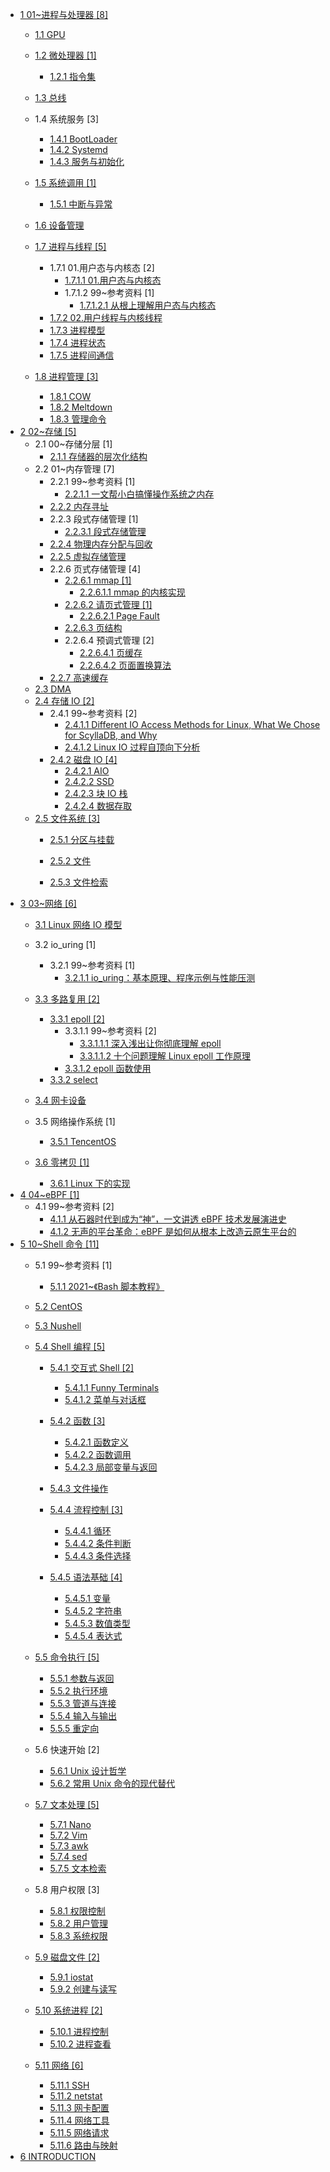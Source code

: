   - [1 01~进程与处理器 [8]](/01~进程与处理器/README.md)
    - [1.1 GPU](/01~进程与处理器/GPU/README.md)
      
    - [1.2 微处理器 [1]](/01~进程与处理器/微处理器/README.md)
      - [1.2.1 指令集](/01~进程与处理器/微处理器/指令集.md)
    - [1.3 总线](/01~进程与处理器/总线/README.md)
      
    - 1.4 系统服务 [3]
      - [1.4.1 BootLoader](/01~进程与处理器/系统服务/BootLoader.md)
      - [1.4.2 Systemd](/01~进程与处理器/系统服务/Systemd.md)
      - [1.4.3 服务与初始化](/01~进程与处理器/系统服务/服务与初始化.md)
    - [1.5 系统调用 [1]](/01~进程与处理器/系统调用/README.md)
      - [1.5.1 中断与异常](/01~进程与处理器/系统调用/中断与异常.md)
    - [1.6 设备管理](/01~进程与处理器/设备管理/README.md)
      
    - [1.7 进程与线程 [5]](/01~进程与处理器/进程与线程/README.md)
      - 1.7.1 01.用户态与内核态 [2]
        - [1.7.1.1 01.用户态与内核态](/01~进程与处理器/进程与线程/01.用户态与内核态/01.用户态与内核态.md)
        - 1.7.1.2 99~参考资料 [1]
          - [1.7.1.2.1 从根上理解用户态与内核态](/01~进程与处理器/进程与线程/01.用户态与内核态/99~参考资料/2021-从根上理解用户态与内核态.md)
      - [1.7.2 02.用户线程与内核线程](/01~进程与处理器/进程与线程/02.用户线程与内核线程.md)
      - [1.7.3 进程模型](/01~进程与处理器/进程与线程/进程模型.md)
      - [1.7.4 进程状态](/01~进程与处理器/进程与线程/进程状态.md)
      - [1.7.5 进程间通信](/01~进程与处理器/进程与线程/进程间通信.md)
    - [1.8 进程管理 [3]](/01~进程与处理器/进程管理/README.md)
      - [1.8.1 COW](/01~进程与处理器/进程管理/COW.md)
      - [1.8.2 Meltdown](/01~进程与处理器/进程管理/Meltdown.md)
      - [1.8.3 管理命令](/01~进程与处理器/进程管理/管理命令.md)
  - [2 02~存储 [5]](/02~存储/README.md)
    - 2.1 00~存储分层 [1]
      - [2.1.1 存储器的层次化结构](/02~存储/00~存储分层/存储器的层次化结构.md)
    - 2.2 01~内存管理 [7]
      - 2.2.1 99~参考资料 [1]
        - [2.2.1.1 一文帮小白搞懂操作系统之内存](/02~存储/01~内存管理/99~参考资料/2020-一文帮小白搞懂操作系统之内存.md)
      - [2.2.2 内存寻址](/02~存储/01~内存管理/内存寻址.md)
      - 2.2.3 段式存储管理 [1]
        - [2.2.3.1 段式存储管理](/02~存储/01~内存管理/段式存储管理/段式存储管理.md)
      - [2.2.4 物理内存分配与回收](/02~存储/01~内存管理/物理内存分配与回收.md)
      - [2.2.5 虚拟存储管理](/02~存储/01~内存管理/虚拟存储管理.md)
      - 2.2.6 页式存储管理 [4]
        - [2.2.6.1 mmap [1]](/02~存储/01~内存管理/页式存储管理/mmap/README.md)
          - [2.2.6.1.1 mmap 的内核实现](/02~存储/01~内存管理/页式存储管理/mmap/mmap%20的内核实现.md)
        - [2.2.6.2 请页式管理 [1]](/02~存储/01~内存管理/页式存储管理/请页式管理/README.md)
          - [2.2.6.2.1 Page Fault](/02~存储/01~内存管理/页式存储管理/请页式管理/Page%20Fault.md)
        - [2.2.6.3 页结构](/02~存储/01~内存管理/页式存储管理/页结构.md)
        - 2.2.6.4 预调式管理 [2]
          - [2.2.6.4.1 页缓存](/02~存储/01~内存管理/页式存储管理/预调式管理/页缓存.md)
          - [2.2.6.4.2 页面置换算法](/02~存储/01~内存管理/页式存储管理/预调式管理/页面置换算法.md)
      - [2.2.7 高速缓存](/02~存储/01~内存管理/高速缓存.md)
    - [2.3 DMA](/02~存储/DMA.md)
    - [2.4 存储 IO [2]](/02~存储/存储%20IO/README.md)
      - 2.4.1 99~参考资料 [2]
        - [2.4.1.1 Different IO Access Methods for Linux, What We Chose for ScyllaDB, and Why](/02~存储/存储%20IO/99~参考资料/2017-Different%20IO%20Access%20Methods%20for%20Linux,%20What%20We%20Chose%20for%20ScyllaDB,%20and%20Why.md)
        - [2.4.1.2 Linux IO 过程自顶向下分析](/02~存储/存储%20IO/99~参考资料/2018-Linux%20IO%20过程自顶向下分析.md)
      - [2.4.2 磁盘 IO [4]](/02~存储/存储%20IO/磁盘%20IO/README.md)
        - [2.4.2.1 AIO](/02~存储/存储%20IO/磁盘%20IO/AIO.md)
        - [2.4.2.2 SSD](/02~存储/存储%20IO/磁盘%20IO/SSD.md)
        - [2.4.2.3 块 IO 栈](/02~存储/存储%20IO/磁盘%20IO/块%20IO%20栈.md)
        - [2.4.2.4 数据存取](/02~存储/存储%20IO/磁盘%20IO/数据存取.md)
    - [2.5 文件系统 [3]](/02~存储/文件系统/README.md)
      - [2.5.1 分区与挂载](/02~存储/文件系统/分区与挂载.md)
      - [2.5.2 文件](/02~存储/文件系统/文件/README.md)
        
      - [2.5.3 文件检索](/02~存储/文件系统/文件检索.md)
  - [3 03~网络 [6]](/03~网络/README.md)
    - [3.1 Linux 网络 IO 模型](/03~网络/Linux%20网络%20IO%20模型/README.md)
      
    - 3.2 io_uring [1]
      - 3.2.1 99~参考资料 [1]
        - [3.2.1.1 io_uring：基本原理、程序示例与性能压测](/03~网络/io_uring/99~参考资料/io_uring：基本原理、程序示例与性能压测.md)
    - [3.3 多路复用 [2]](/03~网络/多路复用/README.md)
      - [3.3.1 epoll [2]](/03~网络/多路复用/epoll/README.md)
        - 3.3.1.1 99~参考资料 [2]
          - [3.3.1.1.1 深入浅出让你彻底理解 epoll](/03~网络/多路复用/epoll/99~参考资料/2020-深入浅出让你彻底理解%20epoll.md)
          - [3.3.1.1.2 十个问题理解 Linux epoll 工作原理](/03~网络/多路复用/epoll/99~参考资料/2021-十个问题理解%20Linux%20epoll%20工作原理.md)
        - [3.3.1.2 epoll 函数使用](/03~网络/多路复用/epoll/epoll%20函数使用.md)
      - [3.3.2 select](/03~网络/多路复用/select.md)
    - [3.4 网卡设备](/03~网络/网卡设备/README.md)
      
    - 3.5 网络操作系统 [1]
      - [3.5.1 TencentOS](/03~网络/网络操作系统/TencentOS.md)
    - [3.6 零拷贝 [1]](/03~网络/零拷贝/README.md)
      - [3.6.1 Linux 下的实现](/03~网络/零拷贝/Linux%20下的实现.md)
  - [4 04~eBPF [1]](/04~eBPF/README.md)
    - 4.1 99~参考资料 [2]
      - [4.1.1 从石器时代到成为“神”，一文讲透 eBPF 技术发展演进史](/04~eBPF/99~参考资料/2023-从石器时代到成为“神”，一文讲透%20eBPF%20技术发展演进史.md)
      - [4.1.2 无声的平台革命：eBPF 是如何从根本上改造云原生平台的](/04~eBPF/99~参考资料/2023-无声的平台革命：eBPF%20是如何从根本上改造云原生平台的.md)
  - [5 10~Shell 命令 [11]](/10~Shell%20命令/README.md)
    - 5.1 99~参考资料 [1]
      - [5.1.1 2021~《Bash 脚本教程》](/10~Shell%20命令/99~参考资料/2021~《Bash%20脚本教程》/README.md)
        
    - [5.2 CentOS](/10~Shell%20命令/CentOS/README.md)
      
    - [5.3 Nushell](/10~Shell%20命令/Nushell/README.md)
      
    - [5.4 Shell 编程 [5]](/10~Shell%20命令/Shell%20编程/README.md)
      - [5.4.1 交互式 Shell [2]](/10~Shell%20命令/Shell%20编程/交互式%20Shell/README.md)
        - [5.4.1.1 Funny Terminals](/10~Shell%20命令/Shell%20编程/交互式%20Shell/Funny%20Terminals.md)
        - [5.4.1.2 菜单与对话框](/10~Shell%20命令/Shell%20编程/交互式%20Shell/菜单与对话框.md)
      - [5.4.2 函数 [3]](/10~Shell%20命令/Shell%20编程/函数/README.md)
        - [5.4.2.1 函数定义](/10~Shell%20命令/Shell%20编程/函数/函数定义.md)
        - [5.4.2.2 函数调用](/10~Shell%20命令/Shell%20编程/函数/函数调用.md)
        - [5.4.2.3 局部变量与返回](/10~Shell%20命令/Shell%20编程/函数/局部变量与返回.md)
      - [5.4.3 文件操作](/10~Shell%20命令/Shell%20编程/文件操作/README.md)
        
      - [5.4.4 流程控制 [3]](/10~Shell%20命令/Shell%20编程/流程控制/README.md)
        - [5.4.4.1 循环](/10~Shell%20命令/Shell%20编程/流程控制/循环.md)
        - [5.4.4.2 条件判断](/10~Shell%20命令/Shell%20编程/流程控制/条件判断.md)
        - [5.4.4.3 条件选择](/10~Shell%20命令/Shell%20编程/流程控制/条件选择.md)
      - [5.4.5 语法基础 [4]](/10~Shell%20命令/Shell%20编程/语法基础/README.md)
        - [5.4.5.1 变量](/10~Shell%20命令/Shell%20编程/语法基础/变量.md)
        - [5.4.5.2 字符串](/10~Shell%20命令/Shell%20编程/语法基础/字符串.md)
        - [5.4.5.3 数值类型](/10~Shell%20命令/Shell%20编程/语法基础/数值类型.md)
        - [5.4.5.4 表达式](/10~Shell%20命令/Shell%20编程/语法基础/表达式.md)
    - [5.5 命令执行 [5]](/10~Shell%20命令/命令执行/README.md)
      - [5.5.1 参数与返回](/10~Shell%20命令/命令执行/参数与返回.md)
      - [5.5.2 执行环境](/10~Shell%20命令/命令执行/执行环境.md)
      - [5.5.3 管道与连接](/10~Shell%20命令/命令执行/管道与连接.md)
      - [5.5.4 输入与输出](/10~Shell%20命令/命令执行/输入与输出.md)
      - [5.5.5 重定向](/10~Shell%20命令/命令执行/重定向.md)
    - 5.6 快速开始 [2]
      - [5.6.1 Unix 设计哲学](/10~Shell%20命令/快速开始/Unix%20设计哲学.md)
      - [5.6.2 常用 Unix 命令的现代替代](/10~Shell%20命令/快速开始/常用%20Unix%20命令的现代替代.md)
    - [5.7 文本处理 [5]](/10~Shell%20命令/文本处理/README.md)
      - [5.7.1 Nano](/10~Shell%20命令/文本处理/Nano.md)
      - [5.7.2 Vim](/10~Shell%20命令/文本处理/Vim.md)
      - [5.7.3 awk](/10~Shell%20命令/文本处理/awk.md)
      - [5.7.4 sed](/10~Shell%20命令/文本处理/sed.md)
      - [5.7.5 文本检索](/10~Shell%20命令/文本处理/文本检索.md)
    - 5.8 用户权限 [3]
      - [5.8.1 权限控制](/10~Shell%20命令/用户权限/权限控制.md)
      - [5.8.2 用户管理](/10~Shell%20命令/用户权限/用户管理.md)
      - [5.8.3 系统权限](/10~Shell%20命令/用户权限/系统权限.md)
    - [5.9 磁盘文件 [2]](/10~Shell%20命令/磁盘文件/README.md)
      - [5.9.1 iostat](/10~Shell%20命令/磁盘文件/iostat.md)
      - [5.9.2 创建与读写](/10~Shell%20命令/磁盘文件/创建与读写.md)
    - [5.10 系统进程 [2]](/10~Shell%20命令/系统进程/README.md)
      - [5.10.1 进程控制](/10~Shell%20命令/系统进程/进程控制.md)
      - [5.10.2 进程查看](/10~Shell%20命令/系统进程/进程查看.md)
    - [5.11 网络 [6]](/10~Shell%20命令/网络/README.md)
      - [5.11.1 SSH](/10~Shell%20命令/网络/SSH.md)
      - [5.11.2 netstat](/10~Shell%20命令/网络/netstat.md)
      - [5.11.3 网卡配置](/10~Shell%20命令/网络/网卡配置.md)
      - [5.11.4 网络工具](/10~Shell%20命令/网络/网络工具.md)
      - [5.11.5 网络请求](/10~Shell%20命令/网络/网络请求.md)
      - [5.11.6 路由与映射](/10~Shell%20命令/网络/路由与映射.md)
  - [6 INTRODUCTION](/INTRODUCTION.md)